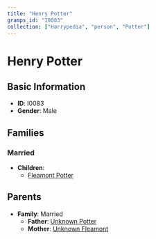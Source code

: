 ```yaml
---
title: "Henry Potter"
gramps_id: "I0083"
collection: ["Harrypedia", "person", "Potter"]
---
```


# Henry Potter

## Basic Information

- **ID**: I0083
- **Gender**: Male

## Families

### Married

- **Children**:
  - [Fleamont Potter](//Potter/Fleamont/)

## Parents

- **Family**: Married
  - **Father**: [Unknown Potter](//Potter/I0201/)
  - **Mother**: [Unknown Fleamont](//Fleamont/I0084/)


